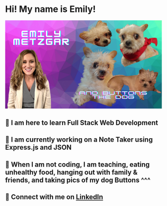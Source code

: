 # Hi! My name is Emily! 

![me and buttons the dog](./images/buttons.png)


## 🌟 I am here to learn Full Stack Web Development 

## 🌟 I am currently working on a Note Taker using Express.js and JSON

## 🌟 When I am not coding, I am teaching, eating unhealthy food, hanging out with family & friends, and taking pics of my dog Buttons ^^^

## 🌟 Connect with me on [LinkedIn](https://www.linkedin.com/in/emily-metzgar/)



	
	


